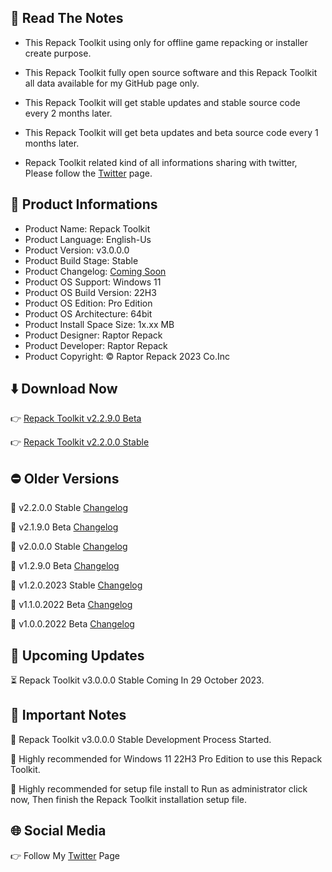 📝 Read The Notes
-----------------

- This Repack Toolkit using only for offline game repacking or installer create purpose.

- This Repack Toolkit fully open source software and this Repack Toolkit all data available for my GitHub page only.

- This Repack Toolkit will get stable updates and stable source code every 2 months later.

- This Repack Toolkit will get beta updates and beta source code every 1 months later.

- Repack Toolkit related kind of all informations sharing with twitter, Please follow the [Twitter](https://www.twitter.com/raptorrepack)
 page.

🧾 Product Informations
-----------------------
- Product Name: Repack Toolkit
- Product Language: English-Us
- Product Version: v3.0.0.0
- Product Build Stage: Stable
- Product Changelog: [Coming Soon](https://github.com/raptorrepack/RepackToolkit)
- Product OS Support: Windows 11
- Product OS Build Version: 22H3
- Product OS Edition: Pro Edition
- Product OS Architecture: 64bit
- Product Install Space Size: 1x.xx MB
- Product Designer: Raptor Repack
- Product Developer: Raptor Repack
- Product Copyright: © Raptor Repack 2023 Co.Inc

⬇️ Download Now 
---------------
👉 [Repack Toolkit v2.2.9.0 Beta](https://github.com/RaptorRepack/RepackToolkit/releases/download/v2.2.9/RepackToolkit64bit_v2.2.9.0.Beta.exe)

👉 [Repack Toolkit v2.2.0.0 Stable](https://github.com/RaptorRepack/RepackToolkit/releases/download/v2.2.0/RepackToolkit64bit_v2.2.0.0.exe)

⛔ Older Versions
-----------------
🚫 v2.2.0.0 Stable [Changelog](https://github.com/RaptorRepack/RepackToolkit/releases/tag/v2.2.0)

🚫 v2.1.9.0 Beta [Changelog](https://github.com/RaptorRepack/RepackToolkit/releases/tag/v2.1.9)

🚫 v2.0.0.0 Stable [Changelog](https://github.com/RaptorRepack/RepackToolkit/releases/tag/v2.0.0)

🚫 v1.2.9.0 Beta [Changelog](https://github.com/RaptorRepack/RepackToolkit/releases/tag/v1.2.9)

🚫 v1.2.0.2023 Stable [Changelog](https://github.com/RaptorRepack/RepackToolkit/releases/tag/v1.2.0)

🚫 v1.1.0.2022 Beta [Changelog](https://github.com/RaptorRepack/RepackToolkit/releases/tag/v1.1.0)

🚫 v1.0.0.2022 Beta [Changelog](https://github.com/RaptorRepack/RepackToolkit/releases/tag/v1.0.0)

📢 Upcoming Updates 
-------------------
⏳ Repack Toolkit v3.0.0.0 Stable Coming In 29 October 2023.

📝 Important Notes
------------------
🔴 Repack Toolkit v3.0.0.0 Stable Development Process Started.

🔴 Highly recommended for Windows 11 22H3 Pro Edition to use this Repack Toolkit.

🔴 Highly recommended for setup file install to Run as administrator click now, Then finish the Repack Toolkit installation setup file.


🌐 Social Media
---------------
👉 Follow My [Twitter](https://www.twitter.com/raptorrepack) Page
